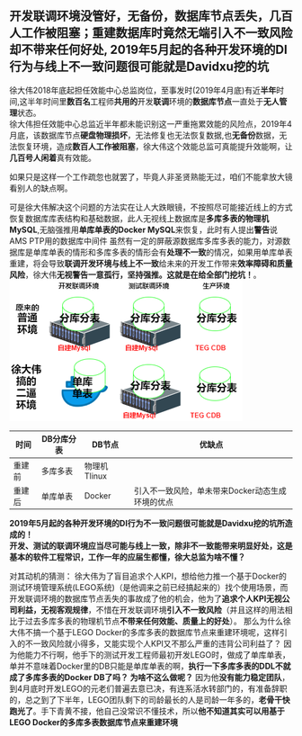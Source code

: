 
##  开发联调环境没管好，无备份，数据库节点丢失，几百人工作被阻塞；重建数据库时竟然无端引入不一致风险却不带来任何好处, 2019年5月起的各种开发环境的DI行为与线上不一致问题很可能就是Davidxu挖的坑

徐大伟2018年底起担任效能中心总监岗位，至事发时(2019年4月底)有近**半年**时间,这半年时间里**数百名**工程师**共用的**开发**联调**环境的**数据库节点**一直处于**无人管理**状态。  
徐大伟担任效能中心总监近半年都未能识别这一严重拖累效能的风险点，2019年4月底，该数据库节点**硬盘物理损坏**，无法修复也无法恢复数据,也**无备份**数据，无法恢复环境，造成**数百人工作被阻塞**，徐大伟这个效能总监可真能提升效能啊，让**几百号人闲着**真有效能。   
  
如果只是这样一个工作疏忽也就罢了，毕竟人非圣贤熟能无过，咱们不能拿放大镜看别人的缺点啊。

可是徐大伟解决这个问题的方法实在让人大跌眼镜，不按照尽可能接近线上的方式恢复数据库库表结构和基础数据，此人无视线上数据库是**多库多表的物理机MySQL**,无脑强推用**单库单表的Docker MySQL**来恢复，此时有人提出**警告**说AMS PTP用的数据库中间件 虽然有一定的屏蔽源数据库多库多表的能力，对源数据库是单库单表的情形和多库多表的情形会有**处理不一致**的情况，如果用单库单表重建，将会导致**联调开发环境与线上不一致**给未来的开发工作带来**效率障碍和质量风险**，徐大伟**无视警告一意孤行，坚持强推。这就是在给全部门挖坑！**。  
![开发联调环境的普文二](/dev_db_down.png)   

|  时间   | DB分库分表 |  DB节点   | 优缺点  |
|  ----  | ----  | ----           | ---- |
| 重建前 | 多库多表 | 物理机Tlinux  |        |
| 重建后 | 单库单表 | Docker       |  引入不一致风险，单未带来Docker动态生成环境的优点 |

**2019年5月起的各种开发环境的DI行为不一致问题很可能就是Davidxu挖的坑所造成的！**  
**开发、测试的联调环境应当尽可能与线上一致，除非不一致能带来明显好处，这是基本的软件工程常识，工作一年的应届生都懂，徐大总监为啥不懂？**

对其动机的猜测： 徐大伟为了盲目追求个人KPI，想给他力推一个基于Docker的测试环境管理系统(LEGO系统)（是他调来之前已经搞起来的）找个使用场景，而开发联调环境的数据库节点丢失的事故成了他的机会，他为了**追求个人KPI无视公司利益，无视客观规律**，不惜在开发联调环境**引入不一致风险**（并且这样的用法相比于过去多库多表的物理机节点**不带来任何效能、质量上的好处**）。
那么为什么徐大伟不搞一个基于LEGO Docker的多库多表的数据库节点来重建环境呢，这样引入的不一致风险就小得多，又能实现个人KPI又不那么严重的违背公司利益了？ 因为他能力不行啊，他手下的测试开发工程师最初开发LEGO时，做成了单库单表，单并不意味着Docker里的DB只能是单库单表的啊，**执行一下多库多表的DDL不就成了多库多表的Docker DB了吗？ 为啥不这么做呢？** 因为他**没有能力稳定团队**，到4月底时开发LEGO的元老们普遍去意已决，有连系活水转部门的，有准备辞职的，总之到了下半年，LEGO团队剩下的司龄最长的人是司龄一年多的，**老骨干快跑光了**。手下青黄不接，他自己没常识不懂技术，所以**他不知道其实可以用基于LEGO Docker的多库多表数据库节点来重建环境**

